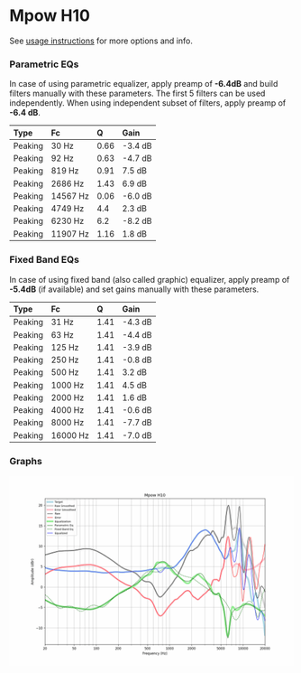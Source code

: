 # Mpow H10
See [usage instructions](https://github.com/jaakkopasanen/AutoEq#usage) for more options and info.

### Parametric EQs
In case of using parametric equalizer, apply preamp of **-6.4dB** and build filters manually
with these parameters. The first 5 filters can be used independently.
When using independent subset of filters, apply preamp of **-6.4 dB**.

| Type    | Fc       |    Q | Gain    |
|:--------|:---------|:-----|:--------|
| Peaking | 30 Hz    | 0.66 | -3.4 dB |
| Peaking | 92 Hz    | 0.63 | -4.7 dB |
| Peaking | 819 Hz   | 0.91 | 7.5 dB  |
| Peaking | 2686 Hz  | 1.43 | 6.9 dB  |
| Peaking | 14567 Hz | 0.06 | -6.0 dB |
| Peaking | 4749 Hz  | 4.4  | 2.3 dB  |
| Peaking | 6230 Hz  | 6.2  | -8.2 dB |
| Peaking | 11907 Hz | 1.16 | 1.8 dB  |

### Fixed Band EQs
In case of using fixed band (also called graphic) equalizer, apply preamp of **-5.4dB**
(if available) and set gains manually with these parameters.

| Type    | Fc       |    Q | Gain    |
|:--------|:---------|:-----|:--------|
| Peaking | 31 Hz    | 1.41 | -4.3 dB |
| Peaking | 63 Hz    | 1.41 | -4.4 dB |
| Peaking | 125 Hz   | 1.41 | -3.9 dB |
| Peaking | 250 Hz   | 1.41 | -0.8 dB |
| Peaking | 500 Hz   | 1.41 | 3.2 dB  |
| Peaking | 1000 Hz  | 1.41 | 4.5 dB  |
| Peaking | 2000 Hz  | 1.41 | 1.6 dB  |
| Peaking | 4000 Hz  | 1.41 | -0.6 dB |
| Peaking | 8000 Hz  | 1.41 | -7.7 dB |
| Peaking | 16000 Hz | 1.41 | -7.0 dB |

### Graphs
![](./Mpow%20H10.png)